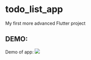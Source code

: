 # todo_list_app

My first more advanced Flutter project

## DEMO:

Demo of app:
![](https://github.com/xenonenias/Todo-List-App/blob/main/to-do-list-app.gif)
